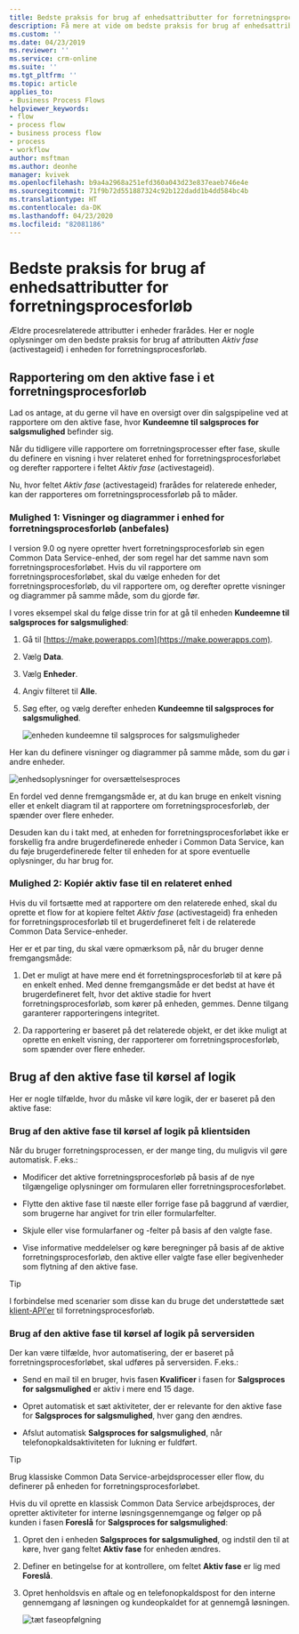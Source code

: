 ```yaml
---
title: Bedste praksis for brug af enhedsattributter for forretningsprocesforløb | MicrosoftDocs
description: Få mere at vide om bedste praksis for brug af enhedsattributter for forretningsprocesforløb | MicrosoftDocs
ms.custom: ''
ms.date: 04/23/2019
ms.reviewer: ''
ms.service: crm-online
ms.suite: ''
ms.tgt_pltfrm: ''
ms.topic: article
applies_to:
- Business Process Flows
helpviewer_keywords:
- flow
- process flow
- business process flow
- process
- workflow
author: msftman
ms.author: deonhe
manager: kvivek
ms.openlocfilehash: b9a4a2968a251efd360a043d23e837eaeb746e4e
ms.sourcegitcommit: 71f9b72d551887324c92b122dadd1b4dd584bc4b
ms.translationtype: HT
ms.contentlocale: da-DK
ms.lasthandoff: 04/23/2020
ms.locfileid: "82081186"
---
```

# <a name="best-practices-in-using-business-process-flow-attributes"></a>Bedste praksis for brug af enhedsattributter for forretningsprocesforløb



Ældre procesrelaterede attributter i enheder frarådes. Her er nogle oplysninger om den bedste praksis for brug af attributten *Aktiv fase* (activestageid) i enheden for forretningsprocesforløb. 

## <a name="reporting-on-the-active-stage-of-a-business-process-flow"></a>Rapportering om den aktive fase i et forretningsprocesforløb

Lad os antage, at du gerne vil have en oversigt over din salgspipeline ved at rapportere om den aktive fase, hvor **Kundeemne til salgsproces for salgsmulighed** befinder sig.

Når du tidligere ville rapportere om forretningsprocesser efter fase, skulle du definere en visning i hver relateret enhed for forretningsprocesforløbet og derefter rapportere i feltet *Aktiv fase* (activestageid).

Nu, hvor feltet *Aktiv fase* (activestageid) frarådes for relaterede enheder, kan der rapporteres om forretningsprocessforløb på to måder.

### <a name="option-1-views-and-charts-on-business-process-flow-entity-recommended"></a>Mulighed 1: Visninger og diagrammer i enhed for forretningsprocesforløb **(anbefales)**

I version 9.0 og nyere opretter hvert forretningsprocesforløb sin egen Common Data Service-enhed, der som regel har det samme navn som forretningsprocesforløbet. Hvis du vil rapportere om forretningsprocesforløbet, skal du vælge enheden for det forretningsprocesforløb, du vil rapportere om, og derefter oprette visninger og diagrammer på samme måde, som du gjorde før.

I vores eksempel skal du følge disse trin for at gå til enheden **Kundeemne til salgsproces for salgsmulighed**:
1. Gå til [https://make.powerapps.com](https://make.powerapps.com).
1. Vælg **Data**.
1. Vælg **Enheder**.
1. Angiv filteret til **Alle**.
1. Søg efter, og vælg derefter enheden **Kundeemne til salgsproces for salgsmulighed**.

   ![enheden kundeemne til salgsproces for salgsmuligheder](media/best-practices-entity-attributes/lead-opportunity-process.png)

Her kan du definere visninger og diagrammer på samme måde, som du gør i andre enheder.

![enhedsoplysninger for oversættelsesproces](media/best-practices-entity-attributes/lead-to-opportunity-sales-process-details.png)

En fordel ved denne fremgangsmåde er, at du kan bruge en enkelt visning eller et enkelt diagram til at rapportere om forretningsprocesforløb, der spænder over flere enheder.

Desuden kan du i takt med, at enheden for forretningsprocesforløbet ikke er forskellig fra andre brugerdefinerede enheder i Common Data Service, kan du føje brugerdefinerede felter til enheden for at spore eventuelle oplysninger, du har brug for.

### <a name="option-2-copy-active-stage-to-a-related-entity"></a>Mulighed 2: Kopiér aktiv fase til en relateret enhed

Hvis du vil fortsætte med at rapportere om den relaterede enhed, skal du oprette et flow for at kopiere feltet *Aktiv fase* (activestageid) fra enheden for forretningsprocesforløb til et brugerdefineret felt i de relaterede Common Data Service-enheder.

Her er et par ting, du skal være opmærksom på, når du bruger denne fremgangsmåde:

1.  Det er muligt at have mere end ét forretningsprocesforløb til at køre på en enkelt enhed. Med denne fremgangsmåde er det bedst at have ét brugerdefineret felt, hvor det aktive stadie for hvert forretningsprocesforløb, som kører på enheden, gemmes. Denne tilgang garanterer rapporteringens integritet.

1.  Da rapportering er baseret på det relaterede objekt, er det ikke muligt at oprette en enkelt visning, der rapporterer om forretningsprocesforløb, som spænder over flere enheder.

## <a name="using-the-active-stage-to-run-logic"></a>Brug af den aktive fase til kørsel af logik

Her er nogle tilfælde, hvor du måske vil køre logik, der er baseret på den aktive fase:

### <a name="using-the-active-stage-to-run-client-side-logic"></a>Brug af den aktive fase til kørsel af logik på klientsiden

Når du bruger forretningsprocessen, er der mange ting, du muligvis vil gøre automatisk. F.eks.:

-   Modificer det aktive forretningsprocesforløb på basis af de nye tilgængelige oplysninger om formularen eller forretningsprocesforløbet.

-   Flytte den aktive fase til næste eller forrige fase på baggrund af værdier, som brugerne har angivet for trin eller formularfelter.

-   Skjule eller vise formularfaner og -felter på basis af den valgte fase.

-   Vise informative meddelelser og køre beregninger på basis af de aktive forretningsprocesforløb, den aktive eller valgte fase eller begivenheder som flytning af den aktive fase.

> [!TIP]
> I forbindelse med scenarier som disse kan du bruge det understøttede sæt [klient-API'er](https://docs.microsoft.com/dynamics365/customer-engagement/developer/clientapi/reference/formcontext-data-process) til forretningsprocesforløb.
>

### <a name="using-the-active-stage-to-run-server-side-logic"></a>Brug af den aktive fase til kørsel af logik på serversiden

Der kan være tilfælde, hvor automatisering, der er baseret på forretningsprocesforløbet, skal udføres på serversiden. F.eks.:

-   Send en mail til en bruger, hvis fasen **Kvalificer** i fasen for **Salgsproces for salgsmulighed** er aktiv i mere end 15 dage.

-   Opret automatisk et sæt aktiviteter, der er relevante for den aktive fase for **Salgsproces for salgsmulighed**, hver gang den ændres.

-   Afslut automatisk **Salgsproces for salgsmulighed**, når telefonopkaldsaktiviteten for lukning er fuldført.

> [!TIP]
> Brug klassiske Common Data Service-arbejdsprocesser eller flow, du definerer på enheden for forretningsprocesforløbet.
> 

Hvis du vil oprette en klassisk Common Data Service arbejdsproces, der opretter aktiviteter for interne løsningsgennemgange og følger op på kunden i fasen **Foreslå**  for **Salgsproces for salgsmulighed**:

1. Opret den i enheden **Salgsproces for salgsmulighed**, og indstil den til at køre, hver gang feltet **Aktiv fase** for enheden ændres. 
1. Definer en betingelse for at kontrollere, om feltet **Aktiv fase** er lig med **Foreslå**. 
1. Opret henholdsvis en aftale og en telefonopkaldspost for den interne gennemgang af løsningen og kundeopkaldet for at gennemgå løsningen.

   ![tæt faseopfølgning](media/best-practices-entity-attributes/close-stage-followup.png)

